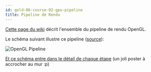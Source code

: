 ```yaml
---
id: gold-06-course-02-gpu-pipeline
title: Pipeline de Rendu
---
```


[Cette page du wiki](https://www.khronos.org/opengl/wiki/Rendering_Pipeline_Overview) décrit l'ensemble du pipeline de rendu OpenGL.

Le schéma suivant illustre ce pipeline ([source](http://www.lighthouse3d.com/2011/03/opengl-4-1-pipeline/)):

![OpenGL Pipeline](http://www.lighthouse3d.com/wp-content/uploads/2011/03/pipeline4.png)

[Et ce schéma entre dans le détail de chaque étape](http://www.seas.upenn.edu/~pcozzi/OpenGLInsights/OpenGL44PipelineMap.pdf) (un joli poster à accrocher au mur :p)